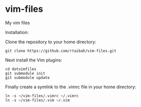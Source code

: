 vim-files
=========

My vim files

Installation:

Clone the repository to your home directory:

    git clone https://github.com/rtaibah/vim-files.git

Next install the Vim plugins:

    cd dotvimfiles
    git submodule init
    git submodule update
Finally create a symlink to the .vimrc file in your home directory:

    ln -s ~/vim-files/.vimrc ~/.vimrc
    ln -s ~/vim-files/.vim ~/.vim


